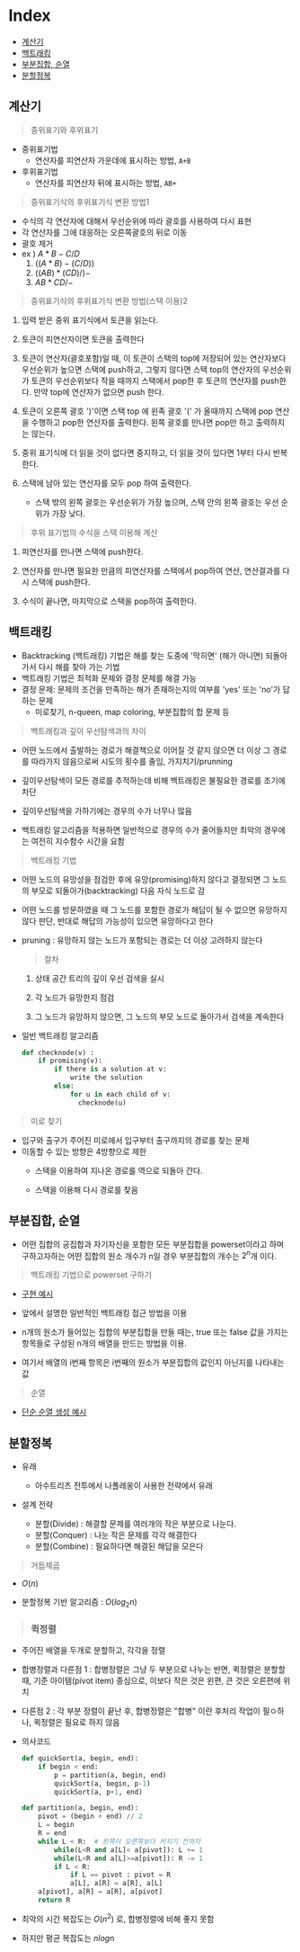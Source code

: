 # Index

* [계산기](#계산기)
* [백트래킹](#백트래킹)
* [부분집합, 순열](#부분집합-순열)
* [분할정복](#분할정복)

## 계산기

> 중위표기와 후위표기

* 중위표기법
  * 연산자를 피연산자 가운데에 표시하는 방법, `A+B`
* 후위표기법
  * 연산자를 피연산자 뒤에 표시하는 방법, `AB+`

> 중위표기식의 후위표기식 변환 방법1

* 수식의 각 연산자에 대해서 우선순위에 따라 괄호를 사용하여 다시 표현
* 각 연산자를 그에 대응하는 오른쪽괄호의 뒤로 이동
* 괄호 제거
* ex )  $A*B-C/D$
  1. $((A*B)-(C/D))$
  2. $((A B)* (C D)/)-$
  3. $AB*CD/-$

> 중위표기식의 후위표기식 변환 방법(스택 이용)2

1. 입력 받은 중위 표기식에서 토큰을 읽는다.

2. 토큰이 피연산자이면 토큰을 출력한다

3. 토큰이 연산자(괄호포함)일 때, 이 토큰이 스택의 top에 저장되어 있는 연산자보다 우선순위가 높으면 스택에 push하고, 그렇지 않다면 스택 top의 연산자의 우선순위가 토큰의 우선순위보다 작을 때까지 스택에서 pop한 후 토큰의 연산자를 push한다. 만약 top에 연산자가 없으면 push 한다.

4. 토큰이 오른쪽 괄호 ')'이면 스택 top 에 왼족 괄호 '(' 가 올때까지 스택에 pop 연산을 수행하고 pop한 연산자를 출력한다. 왼쪽 괄호를 만나면 pop만 하고 출력하지는 않는다.

5. 중위 표기식에 더 읽을 것이 없다면 중지하고, 더 읽을 것이 있다면 1부터 다시 반복한다.

6. 스택에 남아 있는 연산자를 모두 pop 하여 출력한다.
    * 스택 밖의 왼쪽 괄호는 우선순위가 가장 높으며, 스택 안의 왼쪽 괄호는 우선 순위가 가장 낮다.

> 후위 표기법의 수식을 스택 이용해 계산

1. 피연산자를 만나면 스택에 push한다.

2. 연산자를 만나면 필요한 만큼의 피연산자를 스택에서 pop하여 연산, 연산결과를 다시 스택에 push한다.

3. 수식이 끝나면, 마지막으로 스택을 pop하여 출력한다.


## 백트래킹

* Backtracking (백트래킹) 기법은 해를 찾는 도중에 '막히면' (해가 아니면) 되돌아가서 다시 해를 찾아 가는 기법
* 백트래킹 기법은 최적화 문제와 결정 문제를 해결 가능
* 결정 문제: 문제의 조건을 만족하는 해가 존재하는지의 여부를 'yes' 또는 'no'가 답하는 문제
  * 미로찾기, n-queen, map coloring, 부분집합의 합 문제 등

> 백트래킹과 깊이 우선탐색과의 차이

* 어떤 노드에서 출발하는 경로가 해결책으로 이어질 것 같지 않으면 더 이상 그 경로를 따라가지 않음으로써 시도의 횟수를 줄임, 가지치기/prunning

* 깊이우선탐색이 모든 경로를 추적하는데 비해 백트래킹은 불필요한 경로를 조기에 차단

* 깊이우선탐색을 가하기에는 경우의 수가 너무나 많음

* 백트래킹 알고리즘을 적용하면 일반적으로 경우의 수가 줄어들지만 최악의 경우에는 여전히 지수함수 시간을 요함

> 백트래킹 기법

* 어떤 노드의 유망성을 점검한 후에 유망(promising)하지 않다고 결정되면 그 노드의 부모로 되돌아가(backtracking) 다음 자식 노드로 감

* 어떤 노드를 방문하였을 때 그 노드를 포함한 경로가 해답이 될 수 없으면 유망하지 않다 판단, 반대로 해답의 가능성이 있으면 유망하다고 한다

* pruning : 유망하지 않는 노드가 포함되는 경로는 더 이상 고려하지 않는다

  > 절차

  1. 상태 공간 트리의 깊이 우선 검색을 실시

  2. 각 노드가 유망한지 점검

  3. 그 노드가 유망하지 않으면, 그 노드의 부모 노드로 돌아가서 검색을 계속한다

* 일반 백트래킹 알고리즘

  ```python
  def checknode(v) :
      if promising(v):
          if there is a solution at v:
              write the solution
          else:
              for u in each child of v:
                checknode(u)
  ```


> 미로 찾기

* 입구와 출구가 주어진 미로에서 입구부터 출구까지의 경로를 찾는 문제
* 이동할 수 있는 방향은 4방향으로 제한
  * 스택을 이용하여 지나온 경로를 역으로 되돌아 간다.

  * 스택을 이용해 다시 경로를 찾음


## 부분집합, 순열

* 어떤 집합의 공집합과 자기자신을 포함한 모든 부분집합을 powerset이라고 하며 구하고자하는 어떤 집합의 원소 개수가 n일 경우 부분집합의 개수는 $2^n$개 이다.

> 백트래킹 기법으로 powerset 구하기

* [구현 예시](https://github.com/rlaehd12/TIL/blob/main/algorithm/0216subset.py)

* 앞에서 설명한 일반적인 백트래킹 접근 방법을 이용

* n개의 원소가 들어있는 집합의 부분집합을 만들 때는, true 또는 false 값을 가지는 항목들로 구성된 n개의 배열을 만드는 방법을 이용.

* 여기서 배열의 i번째 항목은 i번째의 원소가 부분집합의 값인지 아닌지를 나타내는 값

> 순열

* [단순 순열 생성 예시](https://github.com/rlaehd12/TIL/blob/main/algorithm/0216permutation.py)

## 분할정복

* 유래
  * 아수트리츠 전투에서 나폴레옹이 사용한 전략에서 유래

* 설계 전략
  * 분할(Divide) : 해결할 문제를 여러개의 작은 부분으로 나눈다.
  * 분할(Conquer) : 나눈 작은 문제를 각각 해결한다
  * 분할(Combine) : 필요하다면 해결된 해답을 모은다

> 거듭제곱

* $O(n)$

* 분할정복 기반 알고리즘 : $O(log_2n)$

> ### 퀵정렬

* 주어진 배열을 두개로 분할하고, 각각을 정렬

* 합병정렬과 다른점 1 : 합병정렬은 그냥 두 부분으로 나누는 반면, 퀵정렬은 분할할 때, 기준 아이템(pivot item) 중심으로, 이보다 작은 것은 왼편, 큰 것은 오른편에 위치
* 다른점 2 : 각 부분 정렬이 끝난 후, 합병정렬은 "합병" 이란 후처리 작업이 필ㅇ하나, 퀵정렬은 필요로 하지 않음

* 의사코드
  
  ```python
  def quickSort(a, begin, end):
      if begin < end:
          p = partition(a, begin, end)
          quickSort(a, begin, p-1)
          quickSort(a, p+1, end)
  
  def partition(a, begin, end):
      pivot = (begin + end) // 2
      L = begin
      R = end
      while L < R:  # 왼쪽이 오른쪽보다 커지기 전까지
          while(L<R and a[L]< a[pivot]): L += 1
          while(L<R and a[L]>=a[pivot]): R -= 1
          if L < R:
              if L == pivot : pivot = R
              a[L], a[R] = a[R], a[L]
      a[pivot], a[R] = a[R], a[pivot]
      return R
  ```

* 최악의 시간 복잡도는 $O(n^2)$ 로, 합병정렬에 비해 좋지 못함
* 하지만 평균 복잡도는 $nlogn$ 